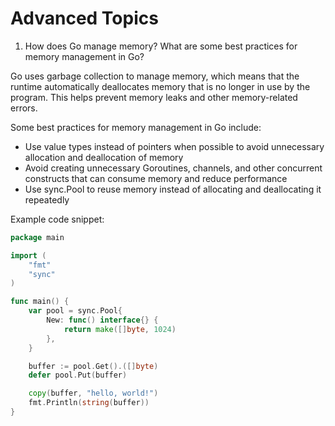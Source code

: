 # Advanced Topics

1. How does Go manage memory? What are some best practices for memory management in Go?

Go uses garbage collection to manage memory, which means that the runtime automatically deallocates memory that is no longer in use by the program. This helps prevent memory leaks and other memory-related errors.

Some best practices for memory management in Go include:

* Use value types instead of pointers when possible to avoid unnecessary allocation and deallocation of memory
* Avoid creating unnecessary Goroutines, channels, and other concurrent constructs that can consume memory and reduce performance
* Use sync.Pool to reuse memory instead of allocating and deallocating it repeatedly

Example code snippet:

```go
package main

import (
    "fmt"
    "sync"
)

func main() {
    var pool = sync.Pool{
        New: func() interface{} {
            return make([]byte, 1024)
        },
    }

    buffer := pool.Get().([]byte)
    defer pool.Put(buffer)

    copy(buffer, "hello, world!")
    fmt.Println(string(buffer))
}
```
